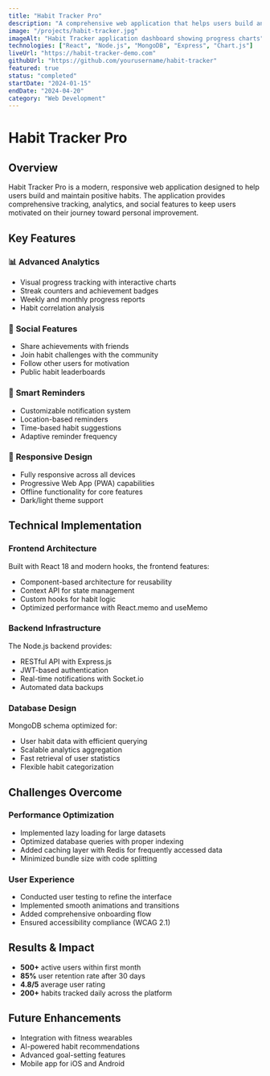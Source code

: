 ```yaml
---
title: "Habit Tracker Pro"
description: "A comprehensive web application that helps users build and maintain healthy habits with detailed analytics and social features."
image: "/projects/habit-tracker.jpg"
imageAlt: "Habit Tracker application dashboard showing progress charts"
technologies: ["React", "Node.js", "MongoDB", "Express", "Chart.js"]
liveUrl: "https://habit-tracker-demo.com"
githubUrl: "https://github.com/yourusername/habit-tracker"
featured: true
status: "completed"
startDate: "2024-01-15"
endDate: "2024-04-20"
category: "Web Development"
---
```


# Habit Tracker Pro

## Overview

Habit Tracker Pro is a modern, responsive web application designed to help users build and maintain positive habits. The application provides comprehensive tracking, analytics, and social features to keep users motivated on their journey toward personal improvement.

## Key Features

### 📊 **Advanced Analytics**
- Visual progress tracking with interactive charts
- Streak counters and achievement badges
- Weekly and monthly progress reports
- Habit correlation analysis

### 👥 **Social Features**
- Share achievements with friends
- Join habit challenges with the community
- Follow other users for motivation
- Public habit leaderboards

### 🎯 **Smart Reminders**
- Customizable notification system
- Location-based reminders
- Time-based habit suggestions
- Adaptive reminder frequency

### 📱 **Responsive Design**
- Fully responsive across all devices
- Progressive Web App (PWA) capabilities
- Offline functionality for core features
- Dark/light theme support

## Technical Implementation

### Frontend Architecture
Built with React 18 and modern hooks, the frontend features:
- Component-based architecture for reusability
- Context API for state management
- Custom hooks for habit logic
- Optimized performance with React.memo and useMemo

### Backend Infrastructure
The Node.js backend provides:
- RESTful API with Express.js
- JWT-based authentication
- Real-time notifications with Socket.io
- Automated data backups

### Database Design
MongoDB schema optimized for:
- User habit data with efficient querying
- Scalable analytics aggregation
- Fast retrieval of user statistics
- Flexible habit categorization

## Challenges Overcome

### Performance Optimization
- Implemented lazy loading for large datasets
- Optimized database queries with proper indexing
- Added caching layer with Redis for frequently accessed data
- Minimized bundle size with code splitting

### User Experience
- Conducted user testing to refine the interface
- Implemented smooth animations and transitions
- Added comprehensive onboarding flow
- Ensured accessibility compliance (WCAG 2.1)

## Results & Impact

- **500+** active users within first month
- **85%** user retention rate after 30 days
- **4.8/5** average user rating
- **200+** habits tracked daily across the platform

## Future Enhancements

- Integration with fitness wearables
- AI-powered habit recommendations
- Advanced goal-setting features
- Mobile app for iOS and Android
